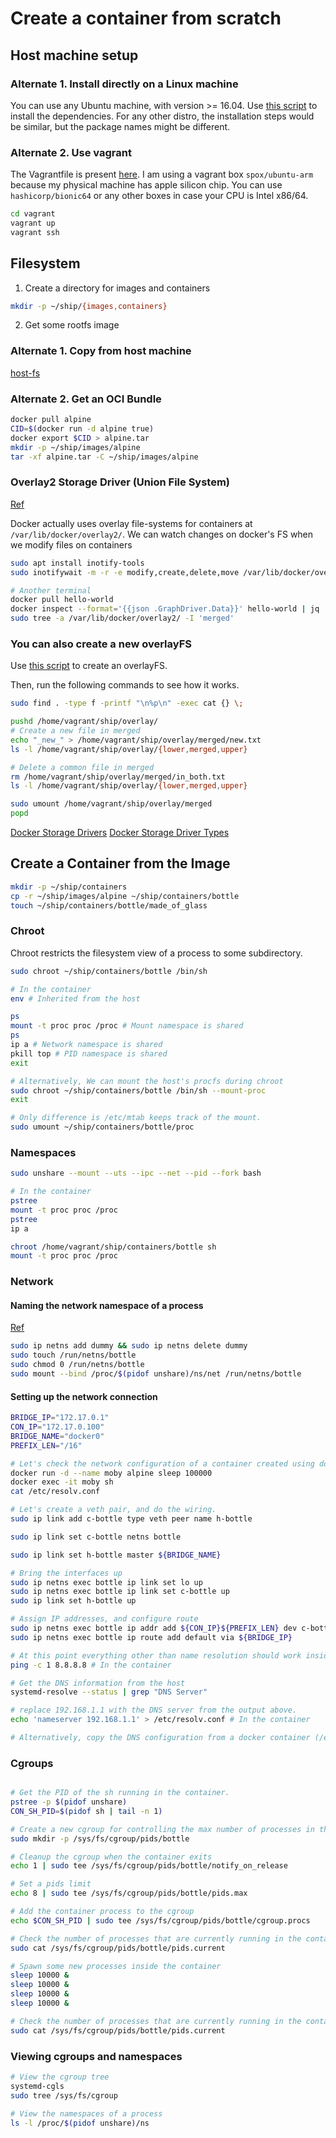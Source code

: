 # Create a container from scratch

## Host machine setup

### Alternate 1. Install directly on a Linux machine
You can use any Ubuntu machine, with version >= 16.04. Use [this script](./scripts/install-prereqs.sh) to install the dependencies.
For any other distro, the installation steps would be similar, but the package names might be different.

### Alternate 2. Use vagrant
The Vagrantfile is present [here](./vagrant/Vagrantfile).
I am using a vagrant box `spox/ubuntu-arm` because my physical machine has apple silicon chip.
You can use `hashicorp/bionic64` or any other boxes in case your CPU is Intel x86/64.

```sh
cd vagrant
vagrant up
vagrant ssh
```

## Filesystem

1. Create a directory for images and containers

```sh
mkdir -p ~/ship/{images,containers}
```

2. Get some rootfs image

### Alternate 1. Copy from host machine

[host-fs](./scripts/host-fs.sh)

### Alternate 2. Get an OCI Bundle

```sh
docker pull alpine
CID=$(docker run -d alpine true)
docker export $CID > alpine.tar
mkdir -p ~/ship/images/alpine
tar -xf alpine.tar -C ~/ship/images/alpine
```

### Overlay2 Storage Driver (Union File System)
[Ref](https://docs.docker.com/storage/storagedriver/overlayfs-driver/#how-the-overlay2-driver-works)

Docker actually uses overlay file-systems for containers at `/var/lib/docker/overlay2/`.
We can watch changes on docker's FS when we modify files on containers

```sh
sudo apt install inotify-tools
sudo inotifywait -m -r -e modify,create,delete,move /var/lib/docker/overlay2/

# Another terminal
docker pull hello-world
docker inspect --format='{{json .GraphDriver.Data}}' hello-world | jq
sudo tree -a /var/lib/docker/overlay2/ -I 'merged'
```

### You can also create a new overlayFS

Use [this script](./scripts/my-overlay.sh) to create an overlayFS.

Then, run the following commands to see how it works.

```sh
sudo find . -type f -printf "\n%p\n" -exec cat {} \;

pushd /home/vagrant/ship/overlay/
# Create a new file in merged
echo "_new_" > /home/vagrant/ship/overlay/merged/new.txt
ls -l /home/vagrant/ship/overlay/{lower,merged,upper}

# Delete a common file in merged
rm /home/vagrant/ship/overlay/merged/in_both.txt
ls -l /home/vagrant/ship/overlay/{lower,merged,upper}

sudo umount /home/vagrant/ship/overlay/merged
popd
```

[Docker Storage Drivers](https://docs.docker.com/storage/storagedriver/)
[Docker Storage Driver Types](https://docs.docker.com/storage/storagedriver/select-storage-driver/)

## Create a Container from the Image

```sh
mkdir -p ~/ship/containers
cp -r ~/ship/images/alpine ~/ship/containers/bottle
touch ~/ship/containers/bottle/made_of_glass
```

### Chroot

Chroot restricts the filesystem view of a process to some subdirectory.

```sh
sudo chroot ~/ship/containers/bottle /bin/sh

# In the container
env # Inherited from the host

ps
mount -t proc proc /proc # Mount namespace is shared
ps
ip a # Network namespace is shared
pkill top # PID namespace is shared
exit

# Alternatively, We can mount the host's procfs during chroot
sudo chroot ~/ship/containers/bottle /bin/sh --mount-proc
exit

# Only difference is /etc/mtab keeps track of the mount.
sudo umount ~/ship/containers/bottle/proc
```

### Namespaces

```sh
sudo unshare --mount --uts --ipc --net --pid --fork bash

# In the container
pstree
mount -t proc proc /proc
pstree
ip a

chroot /home/vagrant/ship/containers/bottle sh
mount -t proc proc /proc
```

### Network

#### Naming the network namespace of a process

[Ref](https://unix.stackexchange.com/a/645834/222748)

```sh
sudo ip netns add dummy && sudo ip netns delete dummy
sudo touch /run/netns/bottle
sudo chmod 0 /run/netns/bottle
sudo mount --bind /proc/$(pidof unshare)/ns/net /run/netns/bottle
```

#### Setting up the network connection

```sh
BRIDGE_IP="172.17.0.1"
CON_IP="172.17.0.100"
BRIDGE_NAME="docker0"
PREFIX_LEN="/16"

# Let's check the network configuration of a container created using docker
docker run -d --name moby alpine sleep 100000
docker exec -it moby sh
cat /etc/resolv.conf

# Let's create a veth pair, and do the wiring.
sudo ip link add c-bottle type veth peer name h-bottle

sudo ip link set c-bottle netns bottle

sudo ip link set h-bottle master ${BRIDGE_NAME}

# Bring the interfaces up
sudo ip netns exec bottle ip link set lo up
sudo ip netns exec bottle ip link set c-bottle up
sudo ip link set h-bottle up

# Assign IP addresses, and configure route
sudo ip netns exec bottle ip addr add ${CON_IP}${PREFIX_LEN} dev c-bottle
sudo ip netns exec bottle ip route add default via ${BRIDGE_IP}

# At this point everything other than name resolution should work inside the container.
ping -c 1 8.8.8.8 # In the container

# Get the DNS information from the host
systemd-resolve --status | grep "DNS Server"

# replace 192.168.1.1 with the DNS server from the output above. 
echo 'nameserver 192.168.1.1' > /etc/resolv.conf # In the container

# Alternatively, copy the DNS configuration from a docker container (/etc/resolv.conf) to our container
```

### Cgroups

```sh

# Get the PID of the sh running in the container.
pstree -p $(pidof unshare)
CON_SH_PID=$(pidof sh | tail -n 1)

# Create a new cgroup for controlling the max number of processes in the container
sudo mkdir -p /sys/fs/cgroup/pids/bottle

# Cleanup the cgroup when the container exits
echo 1 | sudo tee /sys/fs/cgroup/pids/bottle/notify_on_release

# Set a pids limit
echo 8 | sudo tee /sys/fs/cgroup/pids/bottle/pids.max

# Add the container process to the cgroup
echo $CON_SH_PID | sudo tee /sys/fs/cgroup/pids/bottle/cgroup.procs

# Check the number of processes that are currently running in the container
sudo cat /sys/fs/cgroup/pids/bottle/pids.current

# Spawn some new processes inside the container
sleep 10000 &
sleep 10000 &
sleep 10000 &
sleep 10000 &

# Check the number of processes that are currently running in the container
sudo cat /sys/fs/cgroup/pids/bottle/pids.current
```

### Viewing cgroups and namespaces

```sh
# View the cgroup tree
systemd-cgls
sudo tree /sys/fs/cgroup

# View the namespaces of a process
ls -l /proc/$(pidof unshare)/ns
```